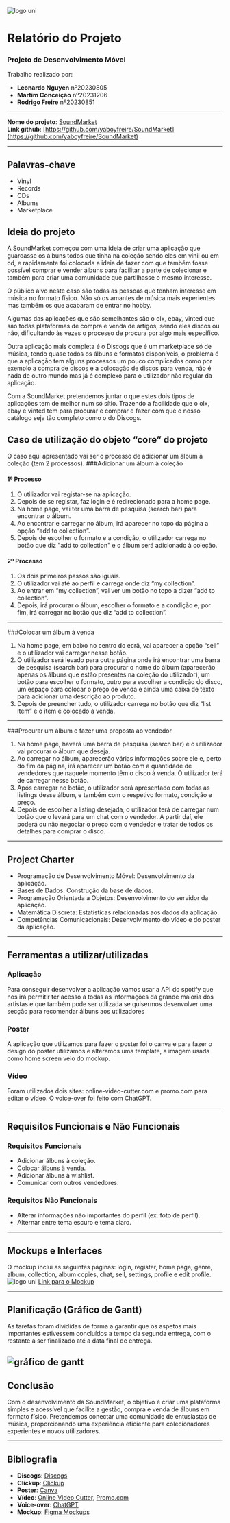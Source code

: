 ![logo uni](Anexos/Logo.png)
# Relatório do Projeto
### Projeto de Desenvolvimento Móvel

Trabalho realizado por:
- **Leonardo Nguyen** nº20230805
- **Martim Conceição** nº20231206
- **Rodrigo Freire** nº20230851

---

**Nome do projeto**: [SoundMarket](https://github.com/yaboyfreire/SoundMarket)  
**Link github**: [https://github.com/yaboyfreire/SoundMarket](https://github.com/yaboyfreire/SoundMarket)

---
## Palavras-chave

- Vinyl  
- Records  
- CDs  
- Albums  
- Marketplace

## Ideia do projeto

A SoundMarket começou com uma ideia de criar uma aplicação que guardasse os álbuns todos que tinha na coleção sendo eles em vinil ou em cd, e rapidamente foi colocada a ideia de fazer com que também fosse possível comprar e vender álbuns para facilitar a parte de colecionar e também para criar uma comunidade que partilhasse o mesmo interesse.


O público alvo neste caso são todas as pessoas que tenham interesse em música no formato físico. Não só os amantes de música mais experientes mas também os que acabaram de entrar no hobby.

Algumas das aplicações que são semelhantes são o olx, ebay, vinted que são todas plataformas de compra e venda de artigos, sendo eles discos ou não, dificultando às vezes o processo de procura por algo mais específico.

Outra aplicação mais completa é o Discogs que é um marketplace só de música, tendo quase todos os álbuns e formatos disponíveis, o problema é que a aplicação tem alguns processos um pouco complicados como por exemplo a compra de discos e a colocação de discos para venda, não é nada de outro mundo mas já é complexo para o utilizador não regular da aplicação.

Com a SoundMarket pretendemos juntar o que estes dois tipos de aplicações tem de melhor num só sítio. Trazendo a facilidade que o olx, ebay e vinted tem para procurar e comprar e fazer com que o nosso catálogo seja tão completo como o do Discogs. 

## Caso de utilização do objeto “core” do projeto

O caso aqui apresentado vai ser o processo de adicionar um álbum à coleção (tem 2 processos).
###Adicionar um álbum à coleção
#### 1º Processo

1. O utilizador vai registar-se na aplicação.
2. Depois de se registar, faz login e é redirecionado para a home page.
3. Na home page, vai ter uma barra de pesquisa (search bar) para encontrar o álbum.
4. Ao encontrar e carregar no álbum, irá aparecer no topo da página a opção “add to collection”.
5. Depois de escolher o formato e a condição, o utilizador carrega no botão que diz "add to collection" e o álbum será adicionado à coleção.

#### 2º Processo

1. Os dois primeiros passos são iguais.
2. O utilizador vai até ao perfil e carrega onde diz “my collection”.
3. Ao entrar em “my collection”, vai ver um botão no topo a dizer “add to collection”.
4. Depois, irá procurar o álbum, escolher o formato e a condição e, por fim, irá carregar no botão que diz “add to collection”.

---

###Colocar um álbum à venda

1. Na home page, em baixo no centro do ecrã, vai aparecer a opção “sell” e o utilizador vai carregar nesse botão.
2. O utilizador será levado para outra página onde irá encontrar uma barra de pesquisa (search bar) para procurar o nome do álbum (aparecerão apenas os álbuns que estão presentes na coleção do utilizador), um botão para escolher o formato, outro para escolher a condição do disco, um espaço para colocar o preço de venda e ainda uma caixa de texto para adicionar uma descrição ao produto.
3. Depois de preencher tudo, o utilizador carrega no botão que diz “list item” e o item é colocado à venda.

---

###Procurar um álbum e fazer uma proposta ao vendedor

1. Na home page, haverá uma barra de pesquisa (search bar) e o utilizador vai procurar o álbum que deseja.
2. Ao carregar no álbum, aparecerão várias informações sobre ele e, perto do fim da página, irá aparecer um botão com a quantidade de vendedores que naquele momento têm o disco à venda. O utilizador terá de carregar nesse botão.
3. Após carregar no botão, o utilizador será apresentado com todas as listings desse álbum, e também com o respetivo formato, condição e preço.
4. Depois de escolher a listing desejada, o utilizador terá de carregar num botão que o levará para um chat com o vendedor. A partir daí, ele poderá ou não negociar o preço com o vendedor e tratar de todos os detalhes para comprar o disco.

---

## Project Charter

- Programação de Desenvolvimento Móvel: 
    Desenvolvimento da aplicação.  
- Bases de Dados: 
    Construção da base de dados.  
- Programação Orientada a Objetos: 
    Desenvolvimento do servidor da aplicação.  
- Matemática Discreta: 
    Estatísticas relacionadas aos dados da aplicação.  
- Competências Comunicacionais: 
    Desenvolvimento do vídeo e do poster da aplicação.  

---

## Ferramentas a utilizar/utilizadas

### Aplicação
Para conseguir desenvolver a aplicação vamos usar a API do spotify que nos irá permitir ter acesso a todas as informações da grande maioria dos artistas e que também pode ser utilizada se quisermos desenvolver uma secção para recomendar álbuns aos utilizadores

### Poster
A aplicação que utilizamos para fazer o poster foi o canva e para fazer o design do poster utilizamos e alteramos uma template, a imagem usada como home screen veio do mockup.

### Vídeo
Foram utilizados dois sites: online-video-cutter.com e promo.com para editar o vídeo. O voice-over foi feito com ChatGPT.

---

## Requisitos Funcionais e Não Funcionais

### Requisitos Funcionais
- Adicionar álbuns à coleção.  
- Colocar álbuns à venda.  
- Adicionar álbuns à wishlist.  
- Comunicar com outros vendedores.

### Requisitos Não Funcionais
- Alterar informações não importantes do perfil (ex. foto de perfil).  
- Alternar entre tema escuro e tema claro.

---

## Mockups e Interfaces
O mockup inclui as seguintes páginas: login, register, home page, genre, album, collection, album copies, chat, sell, settings, profile e edit profile.
![logo uni](Mockup/Mockup.png)
[Link para o Mockup](https://www.figma.com/design/Q4pxEINEOY3B1p7glMqx0L/SoundMarket?node-id=3-2601&node-type=frame&t=UlXLVgEmpXikRqoW-0)

---

## Planificação (Gráfico de Gantt)

As tarefas foram divididas de forma a garantir que os aspetos mais importantes estivessem concluídos a tempo da segunda entrega, com o restante a ser finalizado até a data final de entrega.

![gráfico de gantt](Anexos/Gantt.png)
---

## Conclusão

Com o desenvolvimento da SoundMarket, o objetivo é criar uma plataforma simples e acessível que facilite a gestão, compra e venda de álbuns em formato físico. Pretendemos conectar uma comunidade de entusiastas de música, proporcionando uma experiência eficiente para colecionadores experientes e novos utilizadores.

---

## Bibliografia

- **Discogs**: [Discogs](https://www.discogs.com/?gad_source=1&gclid=CjwKCAjw1NK4BhAwEiwAVUHPUFWETK8eLn6yyI2wQMschx5hc1324ZFLm2U9KAnclErglRte2uR9SBoCfj4QAvD_BwE)  
- **Clickup**: [Clickup](https://clickup.com/lp)
- **Poster**: [Canva](https://www.canva.com/)  
- **Vídeo**: [Online Video Cutter](https://online-video-cutter.com/), [Promo.com](https://promo.com/)  
- **Voice-over**: [ChatGPT](https://openai.com/index/chatgpt)  
- **Mockup**: [Figma Mockups](https://www.figma.com/files/team/1423672219666502754/recents-and-sharing/recently-viewed?fuid=1423672217439376078)

